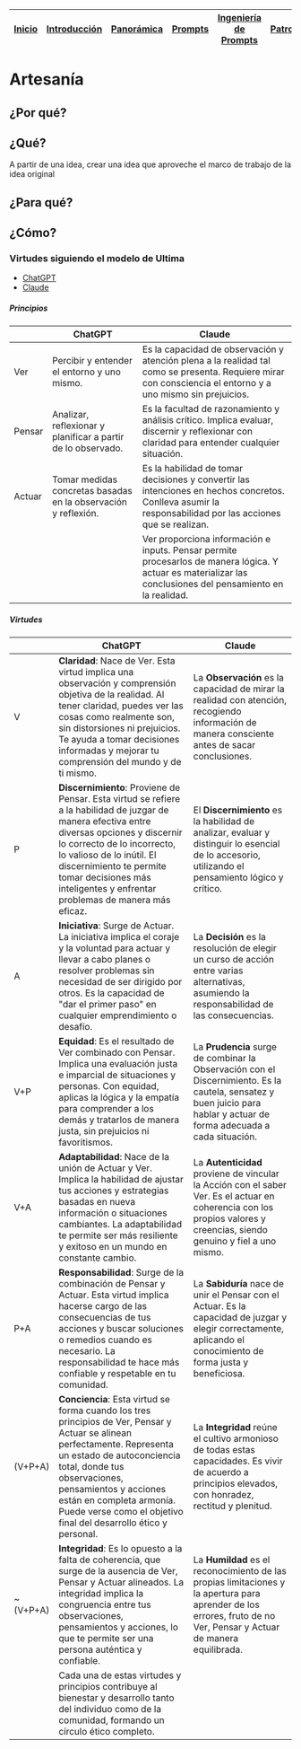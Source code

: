 <div align=right>

|[Inicio](/README.md)|[Introducción](/documentos/intro.md)|[Panorámica](/documentos/panorámica.md)|[Prompts](/prompts/README.md)|[Ingeniería de Prompts](/ingenieriaDePrompts/README.md)|[Patrones](/ingenieriaDePrompts/patrones/README.md)|[Casos de Uso](/casosDeUso/README.md)|
|-|-|-|-|-|-|-

</div>

# Artesanía

## ¿Por qué?

## ¿Qué?

A partir de una idea, crear una idea que aproveche el marco de trabajo de la idea original

## ¿Para qué?

## ¿Cómo?

### Virtudes siguiendo el modelo de Ultima

- [ChatGPT](https://chat.openai.com/share/4dcbafd3-14bd-4949-b1d6-dc640061a265)
- [Claude](https://claude.ai/chat/7d97c710-c2cf-4a2a-b37a-420813ab276d)

##### Principios

||ChatGPT|Claude|
|-|-|-|
Ver|Percibir y entender el entorno y uno mismo.|Es la capacidad de observación y atención plena a la realidad tal como se presenta. Requiere mirar con consciencia el entorno y a uno mismo sin prejuicios.
Pensar|Analizar, reflexionar y planificar a partir de lo observado.|Es la facultad de razonamiento y análisis crítico. Implica evaluar, discernir y reflexionar con claridad para entender cualquier situación.
Actuar|Tomar medidas concretas basadas en la observación y reflexión.|Es la habilidad de tomar decisiones y convertir las intenciones en hechos concretos. Conlleva asumir la responsabilidad por las acciones que se realizan.
|||Ver proporciona información e inputs. Pensar permite procesarlos de manera lógica. Y actuar es materializar las conclusiones del pensamiento en la realidad.

##### Virtudes

||ChatGPT|Claude|
|-|-|-|
V|**Claridad**: Nace de Ver. Esta virtud implica una observación y comprensión objetiva de la realidad. Al tener claridad, puedes ver las cosas como realmente son, sin distorsiones ni prejuicios. Te ayuda a tomar decisiones informadas y mejorar tu comprensión del mundo y de ti mismo.|La **Observación** es la capacidad de mirar la realidad con atención, recogiendo información de manera consciente antes de sacar conclusiones.
P|**Discernimiento**: Proviene de Pensar. Esta virtud se refiere a la habilidad de juzgar de manera efectiva entre diversas opciones y discernir lo correcto de lo incorrecto, lo valioso de lo inútil. El discernimiento te permite tomar decisiones más inteligentes y enfrentar problemas de manera más eficaz.|El **Discernimiento** es la habilidad de analizar, evaluar y distinguir lo esencial de lo accesorio, utilizando el pensamiento lógico y crítico.
A|**Iniciativa**: Surge de Actuar. La iniciativa implica el coraje y la voluntad para actuar y llevar a cabo planes o resolver problemas sin necesidad de ser dirigido por otros. Es la capacidad de "dar el primer paso" en cualquier emprendimiento o desafío.|La **Decisión** es la resolución de elegir un curso de acción entre varias alternativas, asumiendo la responsabilidad de las consecuencias.
V+P|**Equidad**: Es el resultado de Ver combinado con Pensar. Implica una evaluación justa e imparcial de situaciones y personas. Con equidad, aplicas la lógica y la empatía para comprender a los demás y tratarlos de manera justa, sin prejuicios ni favoritismos.|La **Prudencia** surge de combinar la Observación con el Discernimiento. Es la cautela, sensatez y buen juicio para hablar y actuar de forma adecuada a cada situación.
V+A|**Adaptabilidad**: Nace de la unión de Actuar y Ver. Implica la habilidad de ajustar tus acciones y estrategias basadas en nueva información o situaciones cambiantes. La adaptabilidad te permite ser más resiliente y exitoso en un mundo en constante cambio.|La **Autenticidad** proviene de vincular la Acción con el saber Ver. Es el actuar en coherencia con los propios valores y creencias, siendo genuino y fiel a uno mismo.
P+A|**Responsabilidad**: Surge de la combinación de Pensar y Actuar. Esta virtud implica hacerse cargo de las consecuencias de tus acciones y buscar soluciones o remedios cuando es necesario. La responsabilidad te hace más confiable y respetable en tu comunidad.|La **Sabiduría** nace de unir el Pensar con el Actuar. Es la capacidad de juzgar y elegir correctamente, aplicando el conocimiento de forma justa y beneficiosa.
(V+P+A)|**Conciencia**: Esta virtud se forma cuando los tres principios de Ver, Pensar y Actuar se alinean perfectamente. Representa un estado de autoconciencia total, donde tus observaciones, pensamientos y acciones están en completa armonía. Puede verse como el objetivo final del desarrollo ético y personal.|La **Integridad** reúne el cultivo armonioso de todas estas capacidades. Es vivir de acuerdo a principios elevados, con honradez, rectitud y plenitud.
~(V+P+A)|**Integridad**: Es lo opuesto a la falta de coherencia, que surge de la ausencia de Ver, Pensar y Actuar alineados. La integridad implica la congruencia entre tus observaciones, pensamientos y acciones, lo que te permite ser una persona auténtica y confiable.|La **Humildad** es el reconocimiento de las propias limitaciones y la apertura para aprender de los errores, fruto de no Ver, Pensar y Actuar de manera equilibrada.
||Cada una de estas virtudes y principios contribuye al bienestar y desarrollo tanto del individuo como de la comunidad, formando un círculo ético completo.||
